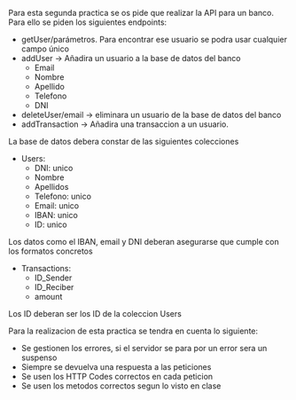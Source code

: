 Para esta segunda practica se os pide que realizar la API para un banco. Para ello se piden los siguientes endpoints:

- getUser/parámetros. Para encontrar ese usuario se podra usar cualquier campo único
- addUser -> Añadira un usuario a la base de datos del banco
  - Email
  - Nombre
  - Apellido
  - Telefono
  - DNI
- deleteUser/email -> eliminara un usuario de la base de datos del banco
- addTransaction -> Añadira una transaccion a un usuario.

La base de datos debera constar de las siguientes colecciones

- Users:
  - DNI: unico
  - Nombre
  - Apellidos
  - Telefono: unico
  - Email: unico
  - IBAN: unico
  - ID: unico

Los datos como el IBAN, email y DNI deberan asegurarse que cumple con los formatos concretos

- Transactions:
  - ID_Sender
  - ID_Reciber
  - amount

Los ID deberan ser los ID de la coleccion Users

Para la realizacion de esta practica se tendra en cuenta lo siguiente:

- Se gestionen los errores, si el servidor se para por un error sera un suspenso
- Siempre se devuelva una respuesta a las peticiones
- Se usen los HTTP Codes correctos en cada peticion
- Se usen los metodos correctos segun lo visto en clase
